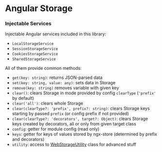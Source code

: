 # Angular Storage
### Injectable Services
Injectable Angular services included in this library:
- `LocalStorageService`
- `SessionStorageService`
- `CookiesStorageService`
- `SharedStorageService`

All of them provide common methods:
+ `get(key: string)`: returns JSON-parsed data
+ `set(key: string, value: any)`: sets data in Storage
+ `remove(key: string)` removes variable with given key
+ `clear()`: clears Storage in mode provided by config `clearType` (`'prefix'` by default)
+ `clear('all')`: clears whole Storage
+ `clear(clearType?: 'prefix', prefix?: string)`: clears Storage keys starting by passed `prefix` (or config prefix if not provided)
+ `clear(clearType?: 'decorators', target?: Object)`: clears Storage keys created by decorators, all or only from given target class
+ `config`: getter for module config (read only)
+ `keys`: getter for keys of values stored by ngx-store (determined by prefix and decorators)
+ `utility`: access to [WebStorageUtility](https://github.com/zoomsphere/ngx-store/src/utility/webstorage-utility.ts) class for advanced stuff
